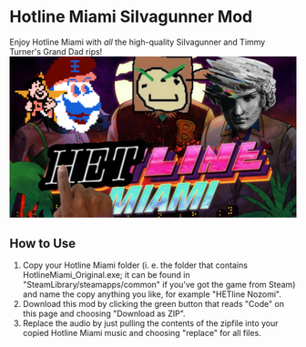 # Hotline Miami SiIvagunner Mod
Enjoy Hotline Miami with _all_ the high-quality SiIvagunner and Timmy Turner's Grand Dad rips!
![cover.png](cover.png)

## How to Use

1. Copy your Hotline Miami folder (i. e. the folder that contains HotlineMiami_Original.exe; it can be found in "SteamLibrary/steamapps/common" if you've got the game from Steam) and name the copy anything you like, for example "НЕТline Nozomi".
2. Download this mod by clicking the green button that reads "Code" on this page and choosing "Download as ZIP".
3. Replace the audio by just pulling the contents of the zipfile into your copied Hotline Miami music and choosing "replace" for all files.
